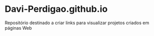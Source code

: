 # Davi-Perdigao.github.io
Repositório destinado a criar links para visualizar projetos criados em páginas Web
